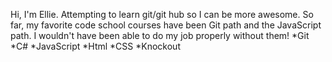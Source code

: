 Hi, I'm Ellie. Attempting to learn git/git hub so I can be more awesome. So far, my favorite code school courses have been Git path and the JavaScript path. I wouldn't have been able to do my job properly without them!
*Git
*C#
*JavaScript
*Html
*CSS
*Knockout